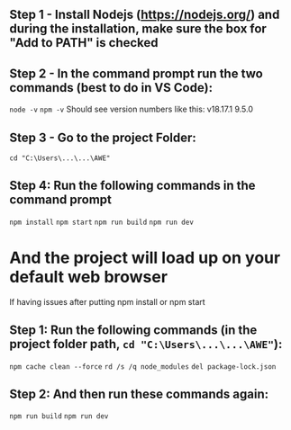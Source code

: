 ## Step 1 - Install Nodejs (https://nodejs.org/) and during the installation, make sure the box for "Add to PATH" is checked
## Step 2 - In the command prompt run the two commands (best to do in VS Code):
`node -v`
`npm -v`
Should see version numbers like this:
v18.17.1
9.5.0
## Step 3 - Go to the project Folder:
`cd "C:\Users\...\...\AWE"`
## Step 4: Run the following commands in the command prompt
`npm install`
`npm start`
`npm run build`
`npm run dev`

And the project will load up on your default web browser
========================================================================================
If having issues after putting npm install or npm start
## Step 1: Run the following commands (in the project folder path, `cd "C:\Users\...\...\AWE"`):
`npm cache clean --force`
`rd /s /q node_modules`
`del package-lock.json`

## Step 2: And then run these commands again:
`npm run build`
`npm run dev`

